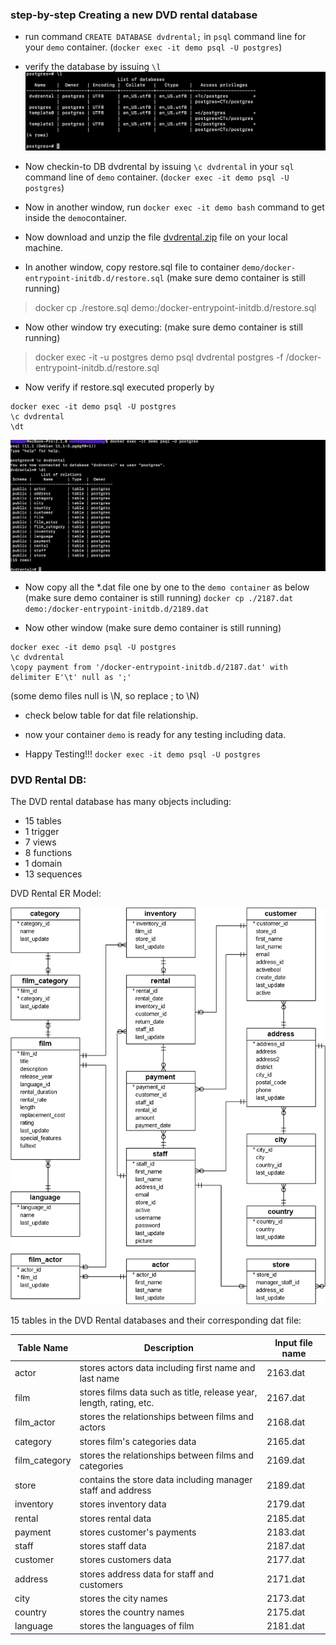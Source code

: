 ### step-by-step Creating a new DVD rental database

- run  command `CREATE DATABASE dvdrental;` in `psql` command line for your `demo` container. (`docker exec -it demo psql -U postgres`)
- verify the database by issuing `\l` 
![](https://github.com/manas86/postgres-tutorial/blob/master/list-dbs.png)

- Now checkin-to DB dvdrental by issuing `\c dvdrental` in your `sql` command line of `demo` container. (`docker exec -it demo psql -U postgres`)

- Now in another window, run `docker exec -it demo bash` command to get inside the `demo`container. 

- Now download and unzip the file [dvdrental.zip](https://github.com/manas86/postgres-tutorial/blob/master/dvdrental.zip) file on your local machine. 

- In another window, copy restore.sql file to container `demo/docker-entrypoint-initdb.d/restore.sql` (make sure demo container is still running) 
> docker cp ./restore.sql demo:/docker-entrypoint-initdb.d/restore.sql

- Now other window try executing: (make sure demo container is still running) 
> docker exec -it -u postgres demo psql dvdrental postgres -f /docker-entrypoint-initdb.d/restore.sql

- Now verify if restore.sql executed properly by 

```
docker exec -it demo psql -U postgres
\c dvdrental
\dt
```
![](https://github.com/manas86/postgres-tutorial/blob/master/verify-restore-sql.png)

- Now copy all the *.dat file one by one to the `demo container` as below (make sure demo container is still running)
`docker cp ./2187.dat demo:/docker-entrypoint-initdb.d/2189.dat`

- Now other window (make sure demo container is still running)

```
docker exec -it demo psql -U postgres
\c dvdrental
\copy payment from '/docker-entrypoint-initdb.d/2187.dat' with delimiter E'\t' null as ';'
```
(some demo files null is \N, so replace ; to \N)

- check below table for dat file relationship.

- now your container `demo` is ready for any testing including data. 

- Happy Testing!!! `docker exec -it demo psql -U postgres`

### DVD Rental DB:

The DVD rental database has many objects including:

* 15 tables
* 1 trigger
* 7 views
* 8 functions
* 1 domain
* 13 sequences

DVD Rental ER Model: 

![](https://github.com/manas86/postgres-tutorial/blob/master/dvd-rental-sample-database-diagram.png)

15 tables in the DVD Rental databases and their corresponding dat file:
 
| Table Name | Description | Input file name |
| --- | --- | --- |
| actor | stores actors data including first name and last name | 2163.dat |
| film | stores films data such as title, release year, length, rating, etc. | 2167.dat |
| film\_actor | stores the relationships between films and actors | 2168.dat |
| category | stores film&#39;s categories data | 2165.dat |
| film\_category | stores the relationships between films and categories | 2169.dat |
| store | contains the store data including manager staff and address | 2189.dat |
| inventory | stores inventory data | 2179.dat |
| rental | stores rental data | 2185.dat |
| payment | stores customer&#39;s payments | 2183.dat |
| staff | stores staff data | 2187.dat |
| customer | stores customers data | 2177.dat |
| address | stores address data for staff and customers | 2171.dat |
| city | stores the city names | 2173.dat |
| country | stores the country names | 2175.dat |
| language | stores the languages of film | 2181.dat |


